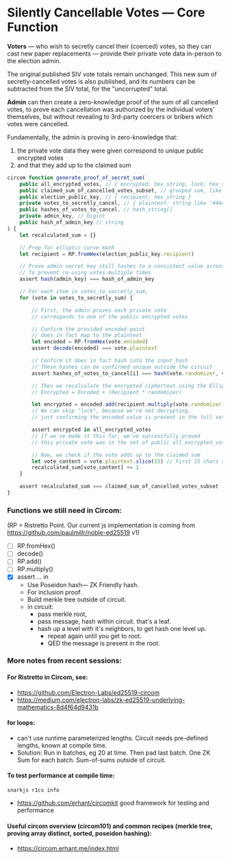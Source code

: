 # Silently Cancellable Votes — Core Function

**Voters** — who wish to secretly cancel their (coerced) votes, so they can cast new paper replacements — provide their private vote data in-person to the election admin.

The original published SIV vote totals remain unchanged. This new sum of secretly-cancelled votes is also published, and its numbers can be subtracted from the SIV total, for the "uncorrupted" total.

**Admin** can then create a zero-knowledge proof of the sum of all cancelled votes, to prove each cancellation was authorized by the individual voters' themselves, but without revealing to 3rd-party coercers or bribers which votes were cancelled.

Fundamentally, the admin is proving in zero-knowledge that:

1. the private vote data they were given correspond to unique public encrypted votes
2. and that they add up to the claimed sum

```ts
circom function generate_proof_of_secret_sum(
    public all_encrypted_votes, // { encrypted: hex_string, lock: hex_string }[]
    public claimed_sum_of_cancelled_votes_subset, // grouped sum, like { washington: integer, arnold: integer }
    public election_public_key, // { recipient: hex_string }
    private votes_to_secretly_cancel, // { plaintext: string like '4444-4444-4444:washington', encoded: hex_string, randomizer: bigint_string }[]
    public hashes_of_votes_to_cancel, // hash_string[]
    private admin_key, // bigint
    public hash_of_admin_key // string
) {
    let recalculated_sum = {}

    // Prep for elliptic curve math
    let recipient = RP.fromHex(election_public_key.recipient)

    // Prove admin secret key still hashes to a consistent value across batches
    // To prevent re-using votes multiple times
    assert hash(admin_key) === hash_of_admin_key

    // For each item in votes_to_secretly_sum,
    for (vote in votes_to_secretly_sum) {

        // First, the admin proves each private vote
        // corresponds to one of the public encrypted votes

        // Confirm the provided encoded point
        // does in fact map to the plaintext
        let encoded = RP.fromHex(vote.encoded)
        assert decode(encoded) === vote.plaintext

        // Confirm it does in fact hash into the input_hash
        // These hashes can be confirmed unique outside the circuit
        assert hashes_of_votes_to_cancel[i] === hash(vote.randomizer, vote.encoded, admin_private_key)

        // Then we recalculate the encrypted ciphertext using the Elliptic Curve ElGamal algorithm:
        // Encrypted = Encoded + (Recipient * randomizer)

        let encrypted = encoded.add(recipient.multiply(vote.randomizer))
        // We can skip "lock", because we're not decrypting,
        // just confirming the encoded value is present in the full set.

        assert encrypted in all_encrypted_votes
        // If we've made it this far, we've successfully proved
        // this private vote was in the set of public all_encrypted_votes

        // Now, we check if the vote adds up to the claimed sum
        let vote_content = vote.plaintext.slice(15) // First 15 chars are verification number
        recalculated_sum[vote_content] += 1
    }

    assert recalculated_sum === claimed_sum_of_cancelled_votes_subset
}
```

### Functions we still need in Circom:

(RP = Ristretto Point. Our current js implementation is coming from https://github.com/paulmillr/noble-ed25519 v1)

- [ ] RP.fromHex()
- [ ] decode()
- [ ] RP.add()
- [ ] RP.multiply()
- [x] assert ... in
  - Use Poseidon hash— ZK Friendly hash.
  - For inclusion proof.
  - Build merkle tree outside of circuit.
  - in circuit:
    - pass merkle root,
    - pass message, hash within circuit. that's a leaf.
    - hash up a level with it's neighbors, to get hash one level up.
      - repeat again until you get to root.
      - QED the message is present in the root.

### More notes from recent sessions:

#### For Ristretto in Circom, see:

- https://github.com/Electron-Labs/ed25519-circom
- https://medium.com/electron-labs/zk-ed25519-underlying-mathematics-8d4f64d9431b

#### for loops:

- can't use runtime parameterized lengths. Circuit needs pre-defined lengths, known at compile time.
- Solution: Run in batches, eg 20 at time. Then pad last batch. One ZK Sum for each batch. Sum-of-sums outside of circuit.

#### To test performance at compile time:

`snarkjs r1cs info`

- https://github.com/erhant/circomkit good framework for testing and performance

#### Useful circom overview (circom101) and common recipes (merkle tree, proving array distinct, sorted, poseidon hashing):

- https://circom.erhant.me/index.html
